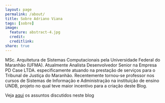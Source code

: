 ```yaml
---
layout: page
permalink: /about/
title: Sobre Adriano Viana
tags: [sobre]
image:
  feature: abstract-4.jpg
  credit: 
  creditlink: 
share: true
---
```


MSc. Arquitetura de Sistemas Computacionais pela Universidade Federal do Maranhão (UFMA). Atualmente Analista Desenvolvedor Senior na Empresa PD Case LTDA. especificamente atuando na prestação de serviços para o Tribunal de Justiça do Maranhão. Recentemente tornou-se professor nos cursos de Sistemas de Informação e Administração na instituição de ensino UNDB, projeto no qual teve maior incentivo para a criação deste Blog. 

<div markdown="0">Veja <a href="{{ site.url }}/Ola-Seja-bem-vindo/" rel="bookmark">aqui</a> os assuntos discutidos neste blog </div>


<!--<div markdown="0"><a href="{{ site.url }}/theme-setup" class="btn btn-info">Install the Theme</a></div>

[^1]: Example: *domain.com/category-name/post-title*-->